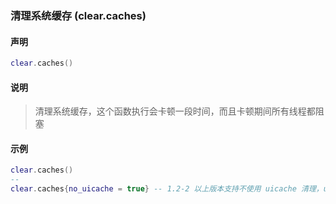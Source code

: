 ### 清理系统缓存 \(**clear\.caches**\)


#### 声明
```lua
clear.caches()
```


#### 说明
> 清理系统缓存，这个函数执行会卡顿一段时间，而且卡顿期间所有线程都阻塞  


#### 示例  
```lua
clear.caches()
--
clear.caches{no_uicache = true} -- 1.2-2 以上版本支持不使用 uicache 清理，uicache 耗时很长，可使用 os.execute('su mobile -c uicache') 来代替
```

